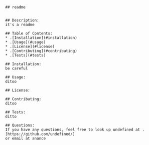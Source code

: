 
    ## readme
    

    ## Description:
    it's a readme

    ## Table of Contents:
    * .[Installation](#installation)
    * .[Usage](#usage)
    * .[License](#license)
    * .[Contributing](#contributing)
    * .[Tests](#tests)

    ## Installation:
    be careful

    ## Usage:
    ditoo

    ## License:

    ## Contributing:
    ditoo

    ## Tests:
    ditto

    ## Questions:
    If you have any questions, feel free to look up undefined at .[https://github.com/undefined/]
    or email at anance
  